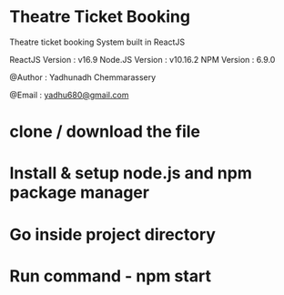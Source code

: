 # Theatre Ticket Booking
Theatre ticket booking System built in ReactJS

ReactJS Version : v16.9
Node.JS Version : v10.16.2
NPM Version : 6.9.0

@Author : Yadhunadh Chemmarassery

@Email : yadhu680@gmail.com

# clone / download the file
# Install & setup node.js and npm package manager
# Go inside project directory
# Run command - npm start





